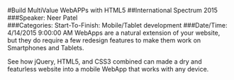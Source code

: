 #Build MultiValue WebAPPs with HTML5
##International Spectrum 2015
###Speaker:	Neer Patel  
###Categories:	Start-To-Finish: Mobile/Tablet development
###Date/Time:	4/14/2015 9:00:00 AM
WebApps are a natural extension of your website, but they do require a few redesign features to make them work on Smartphones and Tablets.

See how jQuery, HTML5, and CSS3 combined can made a dry and featurless website into a mobile WebApp that works with any device.

